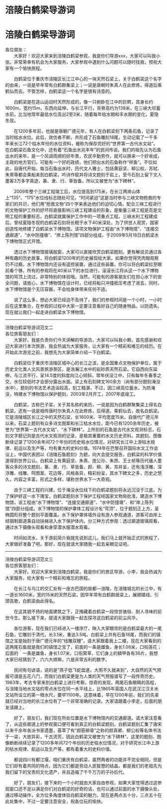 # 涪陵白鹤梁导游词  
# 涪陵白鹤梁导游词  
各位朋友：  
&emsp;&emsp;大家好！欢迎大家来到涪陵白鹤梁参观，我是你们导游xxx，大家可以叫我小张。非常荣幸有机会为大家服务，大家参观中遇到什么问题可以随时找我，预祝大家有一个愉快旅程。&emsp;&emsp;  

&emsp;&emsp;白鹤梁位于重庆市涪陵区长江江中心的一块天然石梁上，关于白鹤梁这个名字的由来，一说是早年常有白鹤群集梁上；一说是唐朝时朱真人在此修炼，得道后乘鹤仙而去。不管怎样，白鹤梁这一个名字是很有诗意的。&emsp;&emsp;  

&emsp;&emsp;白鹤梁是在造山运动时天然形成的，像一只俯卧在江中的巨鳄，其身长约1600m，宽约15m，东西向延伸，与长江平行，背脊高约为138米，在三峡大坝蓄水前，比当地常年最低水位高出2至3米，随着每年枯水期和丰水期的变化，夏隐冬现。&emsp;&emsp;  

&emsp;&emsp;在1200多年前，也就是唐朝广德元年，有人在白鹤梁刻下两条石鱼，记录了当时枯水水位。此后，效仿者不断，共形成了石鱼雕刻18尾，生动记载了一千多年来长江72个枯水年份的水位资料，被称为保存完好的“世界第一古代水文站”。在白鹤梁石鱼文化中，还有着“石鱼出水兆丰年”的民间传说。我们的祖先认为石鱼出水的来年，是一个风调雨顺的好年景，农民辛勤劳作，就可以换来一个好收成，主政的地方官们，可能有一个好的政绩，他们把出水的石鱼称作“祥鱼”。不仅如此，自唐代开始，每当石鱼出水时，历代文人雅士，包括黄庭坚、柳公权、苏轼、朱熹等都会乘船来到白鹤梁，吟诗作赋并将诗文题刻于岩上，至今石刻上留下文人墨客3万多字真迹，篆、隶、行、草皆备，所以又被誉为“水下碑林”。&emsp;&emsp;  

&emsp;&emsp;2009年整个三峡工程竣工后，水位提高到175米，在长江两岸山体上“135”、“175”水位线标志随处可见，“时间紧迫”这是当时参与三峡文物抢救的专家们的共识，他们用“抢救文物”四个字来表达他们的迫切心情。配合三峡工程进行的文物保护工作的好坏将直接影响三峡工程建设的形象，是衡量三峡工程是否是文明工程的重要标志。白鹤梁就属保护工作中的一项重点工程。三峡水利工程建成后，曾经夏隐冬现的白鹤梁石刻将长眠于水下40米深处，为了供世人观赏，国家创造性地修建了白鹤梁水下博物馆。该项文物保护工程由“水下博物馆”、“连接交通廊道”、“水中防撞墩”、“岸上陈列馆”四部分组成，于2009年5月18日白鹤梁水下博物馆正式开馆。&emsp;&emsp;  

&emsp;&emsp;透过水下博物馆玻璃舷窗，大家可以直接欣赏白鹤梁题刻，更有解说员通过各种有趣的历史故事，将白鹤梁1200年的历史展现给大家。如果你觉得凭肉眼观察仍不过瘾，水下博物馆内还设有遥控装置，通过这些装置，你可以将白鹤梁拉至眼前看个够。所有的参观将在40米以下的水位进行，滚滚长江将从这一个水下博物馆的穹顶上流过，非常特别的体验哦。当然，可能有的游客朋友们在担心水下的安全问题，请放心，水下博物馆在设计时，已经将船只冲撞抵压考虑了进去，同时，水下博物馆是个无压容器，不会给身体带来任何不适。&emsp;&emsp;  

&emsp;&emsp;说了这么多，想必大家已经迫不及待了，我们的参观时间是一个小时，一小时后在这里集合，在参观的过程中大家一定要注意看好自己的随身物品，以防遗失。现在就让我们一起走进白鹤梁水下博物馆。&emsp;&emsp;  
***  
涪陵白鹤梁导游词范文二  
各位旅客朋友们：  
&emsp;&emsp;大家好。我是负责你们今天讲解的导游员，大家可以叫我小赖，首先感谢和欢迎大家进行本次旅游，我会热诚为大家服务，让大家有一个精彩和难忘的经历。在开始此次游览之前，我想先为大家简单介绍一下白鹤梁。&emsp;&emsp;  

&emsp;&emsp;白鹤梁位于重庆市涪陵区城中心的长江之滨，是全国重点文物保护单位，属于历史文化类人文风景旅游景区，是浩瀚江水中的岩砂质天然石梁。它自西向东延伸，与江流平行，呈14.5度的斜度向江心倾斜，常年伏没江中，只有每年冬春季之交，水位较低时才会部分露出水面。梁上有石刻碑文160余方（尚有部分题刻淹没水中），题刻的书法艺术造诣较高，刻工精湛，不过，因三峡高位蓄水，为防淹没，特建水下博物馆以保护题刻，2003年2月开工，2007年底竣工。&emsp;&emsp;  

&emsp;&emsp;白鹤梁，古称巴子梁，关于其名称的来历，一说是因为白鹤群聚集梁上得名白鹤梁，还有一说是相传唐时尔朱真人在此修炼，后得道，乘鹤仙去，故名白鹤梁。它是涪陵城区长江之中的天然石梁，长1600米、平均宽度15米。自唐代广德元年以来，石梁上题刻有众多诗文图案和长江枯水水位，距今已有1200余年历史，被誉为“世界第一古代水文站”、“水下碑林”。上所刻的石鱼是古代水文观测标志，石刻文字题记则是古代水文观测的记录，是极其重要的水文历史资料。其题刻、图像断续记录了1200余年间72个年份的历史枯水位情况，对研究长江中上游枯水规律、航运以及生产等，均有重大的史料价值。1974年在巴黎召开国际水文工作会议上，中国代表团以《涪陵石鱼题刻》为题，向大会提交报告，白鹤梁的科学价值遂得到世界公认。白鹤梁上有黄庭坚、朱熹、庞公孙、朱昂、王士祯等历代骚人墨客众多的诗文题刻，篆、隶、行、草皆备，颜、柳、黄、苏并呈，还有浅浮雕、深浮雕、线雕、呵图案、花边等，风格各异，精彩纷呈，其水下碑文之多，历史之悠久，内容之丰富，形式之多样，堪称世界水下一大奇观。&emsp;&emsp;  

&emsp;&emsp;由于三峡工程的兴建，位于淹没水位线下的白鹤梁题刻将永远沉没于江底。为了保护好这一水下瑰宝，白鹤梁题刻水下保护工程经国家文物局批准，建造水下博物馆，该工程由“水下博物馆”、“连接交通廊道”、“水中防撞墩”、和“岸上陈列馆”四部分组成。水下博物馆的保护罩体工程设计名“穹顶”，位于题刻正上方，呈椭圆形将整个题刻平面覆盖。水下保护罩体墙外设有游人参观通道，游客可由岸上经钢制廊道乘自动扶梯进入水下保护体内，分三种方式参观：透过廊道玻璃观看，通过水下摄像头观看和身穿潜水服潜水观看。&emsp;&emsp;  

&emsp;&emsp;时间如流水，关于游前简介我就先说到这儿，我们马上就开始正式的旅程了，大家做好准备了吧，那好，现在就请大家随我一起去亲眼见证吧。&emsp;&emsp;  
***  
涪陵白鹤梁导游词范文三  
各位旅客朋友们：  
&emsp;&emsp;大家好。欢迎大家来到涪陵白鹤梁，我是你们的景区导游，小李，我会热诚为大家服务，给大家有一个精彩和难忘的旅程。&emsp;&emsp;  

&emsp;&emsp;在长江与乌江的交汇处有一座古巴国的故都—涪陵，在涪陵城北的长江中，有一道长1600米，宽约15米的天然石梁，因早年常有白鹤群居梁上，展翅嬉戏、引颈高歌，白鹤梁由此得名。&emsp;&emsp;  

&emsp;&emsp;在这其貌不扬的地面建筑之下，正掩藏着白鹤梁一段惊世骇俗、耐人寻味的前世今生。那么接下来，就请大家跟我一起去探寻这白鹤梁的前尘风华。&emsp;&emsp;  

&emsp;&emsp;各位游客，现在我们已经进入一楼序厅，映入大家眼帘的是白鹤梁最大的一尾石鱼，它雕刻于清代，长3.1米，重达3.5吨。白鹤梁上共有石鱼18尾，而我们的镇馆之宝是始刻于唐广德元年的“线雕双鲤”，请大家跟着我上二楼，现在大家看到的这两尾石鱼就是我们的镇馆之宝了，前面的一条是雌鱼，身长1.08米，口衔莲花；后面的｀一条是雄鱼，身长1.07米，口衔蓂草，它们身上的鳞甲各有36片，我想大家已经猜到了，六六大顺嘛，六是非常吉利的数字。&emsp;&emsp;  

&emsp;&emsp;民间有句谚语，说的是“燕子低飞蛇盘道，大雨不久就来到”，大自然的天气预报可谓是五花八门，而我们白鹤梁更是为人类的天气预报谱写了一段传奇历史。1963年，考古专家来到白鹤梁上进行考察，惊奇的发现，两尾石鱼眼睛的高程，与涪陵当地水文站的零点水位在同一水平线上，比1865年英国人在武汉江汉关水文站所设立的第一根水尺，要早1100年。这意味着，早在1200年前，我们的先辈就已经对当地的长江水位有了一个非常准确的记录。大家请跟着小李走，后面的朋友请跟上。&emsp;&emsp;  

&emsp;&emsp;好了，朋友们，我们现在所处位置是水下博物馆内的交通廊道。请大家注意看了，从这些廊道上的参观窗口便可看到真正的白鹤梁题刻。白鹤梁题刻汇集了唐宋以来千余年各派书家遗墨，荟萃了有“颜筋柳骨”之称的颜真卿、柳公权等名体书法于一梁，大放异彩，千古流芳，因此白鹤梁又被誉为“水下碑林”。这里的题刻、图像断断续续记录了1200多年间72个年份的历史枯水位情况，对于研究长江中上游的枯水规律、航运以及生产等，都有着重大的史料价值。&emsp;&emsp;  

&emsp;&emsp;都说四川有都江堰，咱们重庆有白鹤梁，虽然两者的功能并不完全相同，但是它们却有着共同的特点，因为它们都是劳动人民智慧的结晶，都是我们的老祖先为我们留下的宝贵的文化遗产，并且造福了千千万万的子孙后代。&emsp;&emsp;  

&emsp;&emsp;好了，朋友们，接下来的一个小时就由大家自由参观，如果大家觉得透过这参观窗口还不足以满足你们对白鹤梁的好奇的话，也可以通过前面的水下摄像头处，通过移动操作，全方位多角度体验白鹤梁的魅力。现在是两点五十分，三点五十在此处集中，不过一定要注意安全，祝各位玩的愉快。&emsp;&emsp;  
<!-- Last processed: 2025-07-22 03:44:30 -->
